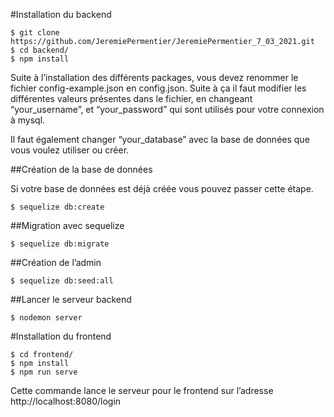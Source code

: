 #Installation du backend

```
$ git clone https://github.com/JeremiePermentier/JeremiePermentier_7_03_2021.git
$ cd backend/
$ npm install
```

Suite à l’installation des différents packages, vous devez renommer le fichier config-example.json en config.json.
Suite à ça il faut modifier les différentes valeurs présentes dans le fichier,
en changeant “your_username”, et “your_password” qui sont utilisés pour votre connexion à mysql.

Il faut également changer “your_database” avec la base de données que vous voulez utiliser ou créer.

##Création de la base de données

Si votre base de données est déjà créée vous pouvez passer cette étape.

```
$ sequelize db:create
```

##Migration avec sequelize

```
$ sequelize db:migrate
```

##Création de l’admin

```
$ sequelize db:seed:all
```

##Lancer le serveur backend

```
$ nodemon server
```

#Installation du frontend

```
$ cd frontend/
$ npm install
$ npm run serve
```

Cette commande lance le serveur pour le frontend sur l’adresse http://localhost:8080/login